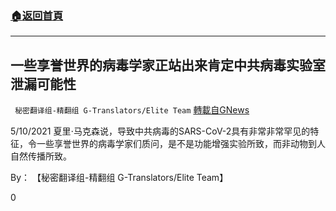 ###  [:house:返回首頁](https://github.com/ourhimalayas/txt)
---

## 一些享誉世界的病毒学家正站出来肯定中共病毒实验室泄漏可能性
` 秘密翻译组-精翻组 G-Translators/Elite Team` [轉載自GNews](https://gnews.org/zh-hans/1248044/)

5/10/2021 夏里⋅马克森说，导致中共病毒的SARS-CoV-2具有非常非常罕见的特征，令一些享誉世界的病毒学家们质问，是不是功能增强实验所致，而非动物到人自然传播所致。

By： 【秘密翻译组-精翻组 G-Translators/Elite Team】

0
